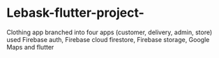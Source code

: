# Lebask-flutter-project-
Clothing app branched into four apps (customer, delivery, admin, store) used Firebase auth, Firebase cloud firestore, Firebase storage, Google Maps and flutter
